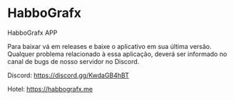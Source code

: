 # HabboGrafx
HabboGrafx APP

Para baixar vá em releases e baixe o aplicativo em sua última versão.
Qualquer problema relacionado à essa aplicação, deverá ser informado no canal de bugs de nosso servidor no Discord.

Discord: https://discord.gg/KwdaGB4hBT

Hotel: https://habbografx.me


